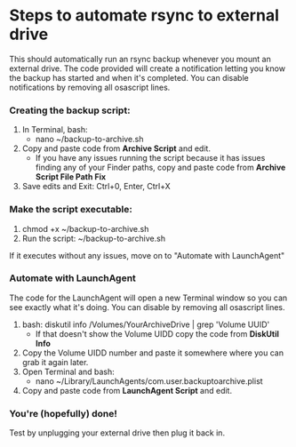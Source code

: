 # Steps to automate rsync to external drive
This should automatically run an rsync backup whenever you mount an external drive. The code provided will create a notification letting you know the backup has started and when it's completed. You can disable notifications by removing all osascript lines.

### Creating the backup script:
1. In Terminal, bash:
   - nano ~/backup-to-archive.sh
3. Copy and paste code from **Archive Script** and edit.
   - If you have any issues running the script because it has issues finding any of your Finder paths, copy and paste code from **Archive Script File Path Fix** 
5. Save edits and Exit: Ctrl+0, Enter, Ctrl+X

### Make the script executable:
1. chmod +x ~/backup-to-archive.sh
2. Run the script: ~/backup-to-archive.sh

If it executes without any issues, move on to "Automate with LaunchAgent" 

### Automate with LaunchAgent
The code for the LaunchAgent will open a new Terminal window so you can see exactly what it's doing. You can disable by removing all osascript lines.

1. bash: diskutil info /Volumes/YourArchiveDrive | grep 'Volume UUID'
   - If that doesn't show the Volume UIDD copy the code from **DiskUtil Info**
2. Copy the Volume UIDD number and paste it somewhere where you can grab it again later.
3. Open Terminal and bash:
   - nano ~/Library/LaunchAgents/com.user.backuptoarchive.plist
5. Copy and paste code from **LaunchAgent Script** and edit.

### You're (hopefully) done! 
Test by unplugging your external drive then plug it back in.

